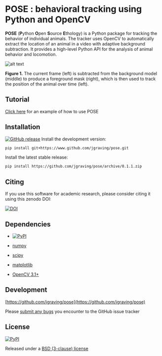**POSE** : behavioral tracking using Python and OpenCV
=======================================

**POSE** (**P**ython **O**pen **S**ource **E**thology) is a Python package for tracking the behavior of individual animals. 
The tracker uses OpenCV to automatically extract the location of an animal in a video with adaptive background subtraction. 
It provides a high-level Python API for the analysis of animal behavior and locomotion.

![alt text][screenshot]

[screenshot]: https://github.com/jgraving/pose/blob/master/images/screenshot.png

**Figure 1.** The current frame (left) is subtracted from the background model (middle) to produce a foreground mask (right), which is then used to track the position of the animal over time (left). 

Tutorial
------------

[Click here](https://github.com/jgraving/pose/blob/master/example/pose_tracker_example.ipynb) for an example of how to use POSE 

Installation
------------
[![GitHub release](https://img.shields.io/github/release/qubyte/rubidium.svg?maxAge=2592000?style=flat-square)](https://github.com/jgraving/pose/archive/0.1.1.zip)
Install the development version:
```bash
pip install git+https://www.github.com/jgraving/pose.git
```

Install the latest stable release:
```bash
pip install https://github.com/jgraving/pose/archive/0.1.1.zip
```

Citing
----------
If you use this software for academic research, please consider citing it using this zenodo DOI: 

[![DOI](https://zenodo.org/badge/24020/jgraving/pose.svg)](https://zenodo.org/badge/latestdoi/24020/jgraving/pose)


Dependencies
------------

- [![PyPI](https://img.shields.io/pypi/pyversions/Django.svg?maxAge=2592000?style=flat-square)](http://www.python.org)

- [numpy](http://www.numpy.org/)

- [scipy](http://www.scipy.org/)

- [matplotlib](http://matplotlib.org/)

- [OpenCV 3.1+](http://opencv.org/)

Development
-------------
[https://github.com/jgraving/pose](https://github.com/jgraving/pose)

Please [submit any bugs](https://github.com/jgraving/pose/issues/new) you encounter to the GitHub issue tracker

License
------------
[![PyPI](https://img.shields.io/pypi/l/Django.svg?maxAge=2592000?style=flat-square)](https://github.com/jgraving/pose/blob/master/LICENSE)

Released under a [BSD (3-clause) license](https://github.com/jgraving/pose/blob/master/LICENSE)
